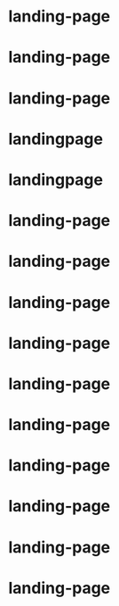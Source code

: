 # landing-page
# landing-page
# landing-page
# landingpage
# landingpage
# landing-page
# landing-page
# landing-page
# landing-page
# landing-page
# landing-page
# landing-page
# landing-page
# landing-page
# landing-page
